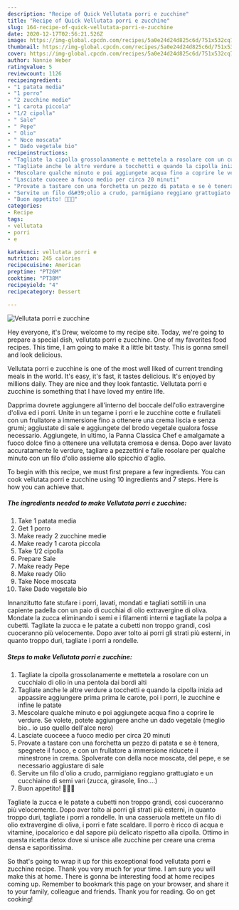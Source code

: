 ```yaml
---
description: "Recipe of Quick Vellutata porri e zucchine"
title: "Recipe of Quick Vellutata porri e zucchine"
slug: 164-recipe-of-quick-vellutata-porri-e-zucchine
date: 2020-12-17T02:56:21.526Z
image: https://img-global.cpcdn.com/recipes/5a0e24d24d825c6d/751x532cq70/vellutata-porri-e-zucchine-recipe-main-photo.jpg
thumbnail: https://img-global.cpcdn.com/recipes/5a0e24d24d825c6d/751x532cq70/vellutata-porri-e-zucchine-recipe-main-photo.jpg
cover: https://img-global.cpcdn.com/recipes/5a0e24d24d825c6d/751x532cq70/vellutata-porri-e-zucchine-recipe-main-photo.jpg
author: Nannie Weber
ratingvalue: 5
reviewcount: 1126
recipeingredient:
- "1 patata media"
- "1 porro"
- "2 zucchine medie"
- "1 carota piccola"
- "1/2 cipolla"
- " Sale"
- " Pepe"
- " Olio"
- " Noce moscata"
- " Dado vegetale bio"
recipeinstructions:
- "Tagliate la cipolla grossolanamente e mettetela a rosolare con un cucchiaio di olio in una pentola dai bordi alti"
- "Tagliate anche le altre verdure a tocchetti e quando la cipolla inizia ad appassire aggiungere prima prima le carote, poi i porri, le zucchine e infine le patate"
- "Mescolare qualche minuto e poi aggiungete acqua fino a coprire le verdure. Se volete, potete aggiungere anche un dado vegetale (meglio bio.. io uso quello dell&#39;alce nero)"
- "Lasciate cuoceee a fuoco medio per circa 20 minuti"
- "Provate a tastare con una forchetta un pezzo di patata e se è tenera, spegnete il fuoco, e con un frullatore a immersione riducete il minestrone in crema. Spolverate con della noce moscata, del pepe, e se necessario aggiustare di sale"
- "Servite un filo d&#39;olio a crudo, parmigiano reggiano grattugiato e un cucchiaino di semi vari (zucca, girasole, lino....)"
- "Buon appetito! 👩🏻‍🍳"
categories:
- Recipe
tags:
- vellutata
- porri
- e

katakunci: vellutata porri e 
nutrition: 245 calories
recipecuisine: American
preptime: "PT26M"
cooktime: "PT38M"
recipeyield: "4"
recipecategory: Dessert

---
```



![Vellutata porri e zucchine](https://img-global.cpcdn.com/recipes/5a0e24d24d825c6d/751x532cq70/vellutata-porri-e-zucchine-recipe-main-photo.jpg)

Hey everyone, it's Drew, welcome to my recipe site. Today, we're going to prepare a special dish, vellutata porri e zucchine. One of my favorites food recipes. This time, I am going to make it a little bit tasty. This is gonna smell and look delicious.

Vellutata porri e zucchine is one of the most well liked of current trending meals in the world. It's easy, it's fast, it tastes delicious. It's enjoyed by millions daily. They are nice and they look fantastic. Vellutata porri e zucchine is something that I have loved my entire life.

Dapprima dovrete aggiungere all&#39;interno del boccale dell&#39;olio extravergine d&#39;oliva ed i porri. Unite in un tegame i porri e le zucchine cotte e frullateli con un frullatore a immersione fino a ottenere una crema liscia e senza grumi; aggiustate di sale e aggiungete del brodo vegetale qualora fosse necessario. Aggiungete, in ultimo, la Panna Classica Chef e amalgamate a fuoco dolce fino a ottenere una vellutata cremosa e densa. Dopo aver lavato accuratamente le verdure, tagliare a pezzettini e falle rosolare per qualche minuto con un filo d&#39;olio assieme allo spicchio d&#39;aglio.


To begin with this recipe, we must first prepare a few ingredients. You can cook vellutata porri e zucchine using 10 ingredients and 7 steps. Here is how you can achieve that.

<!--inarticleads1-->

##### The ingredients needed to make Vellutata porri e zucchine:

1. Take 1 patata media
1. Get 1 porro
1. Make ready 2 zucchine medie
1. Make ready 1 carota piccola
1. Take 1/2 cipolla
1. Prepare  Sale
1. Make ready  Pepe
1. Make ready  Olio
1. Take  Noce moscata
1. Take  Dado vegetale bio


Innanzitutto fate stufare i porri, lavati, mondati e tagliati sottili in una capiente padella con un paio di cucchiai di olio extravergine di oliva. Mondate la zucca eliminando i semi e i filamenti interni e tagliate la polpa a cubetti. Tagliate la zucca e le patate a cubetti non troppo grandi, così cuoceranno più velocemente. Dopo aver tolto ai porri gli strati più esterni, in quanto troppo duri, tagliate i porri a rondelle. 

<!--inarticleads2-->

##### Steps to make Vellutata porri e zucchine:

1. Tagliate la cipolla grossolanamente e mettetela a rosolare con un cucchiaio di olio in una pentola dai bordi alti
1. Tagliate anche le altre verdure a tocchetti e quando la cipolla inizia ad appassire aggiungere prima prima le carote, poi i porri, le zucchine e infine le patate
1. Mescolare qualche minuto e poi aggiungete acqua fino a coprire le verdure. Se volete, potete aggiungere anche un dado vegetale (meglio bio.. io uso quello dell&#39;alce nero)
1. Lasciate cuoceee a fuoco medio per circa 20 minuti
1. Provate a tastare con una forchetta un pezzo di patata e se è tenera, spegnete il fuoco, e con un frullatore a immersione riducete il minestrone in crema. Spolverate con della noce moscata, del pepe, e se necessario aggiustare di sale
1. Servite un filo d&#39;olio a crudo, parmigiano reggiano grattugiato e un cucchiaino di semi vari (zucca, girasole, lino....)
1. Buon appetito! 👩🏻‍🍳


Tagliate la zucca e le patate a cubetti non troppo grandi, così cuoceranno più velocemente. Dopo aver tolto ai porri gli strati più esterni, in quanto troppo duri, tagliate i porri a rondelle. In una casseruola mettete un filo di olio extravergine di oliva, i porri e fate scaldare. Il porro è ricco di acqua e vitamine, ipocalorico e dal sapore più delicato rispetto alla cipolla. Ottimo in questa ricetta detox dove si unisce alle zucchine per creare una crema densa e saporitissima. 

So that's going to wrap it up for this exceptional food vellutata porri e zucchine recipe. Thank you very much for your time. I am sure you will make this at home. There is gonna be interesting food at home recipes coming up. Remember to bookmark this page on your browser, and share it to your family, colleague and friends. Thank you for reading. Go on get cooking!
